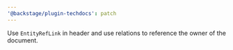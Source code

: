 ```yaml
---
'@backstage/plugin-techdocs': patch
---
```


Use `EntityRefLink` in header and use relations to reference the owner of the
document.
